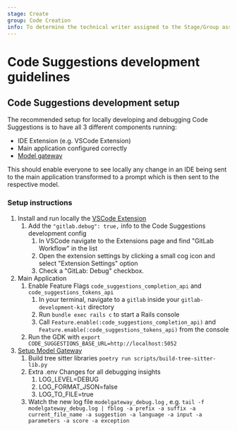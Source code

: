 ```yaml
---
stage: Create
group: Code Creation
info: To determine the technical writer assigned to the Stage/Group associated with this page, see https://about.gitlab.com/handbook/product/ux/technical-writing/#assignments
---
```


# Code Suggestions development guidelines

## Code Suggestions development setup

The recommended setup for locally developing and debugging Code Suggestions is to have all 3 different components running: 

- IDE Extension (e.g. VSCode Extension)
- Main application configured correctly
- [Model gateway](https://gitlab.com/gitlab-org/modelops/applied-ml/code-suggestions/ai-assist)

This should enable everyone to see locally any change in an IDE being sent to the main application transformed to a prompt which is then sent to the respective model.

### Setup instructions

1. Install and run locally the [VSCode Extension](https://gitlab.com/gitlab-org/gitlab-vscode-extension/-/blob/main/CONTRIBUTING.md#configuring-development-environment)
   1. Add the ```"gitlab.debug": true,``` info to the Code Suggestions development config
      1. In VSCode navigate to the Extensions page and find "GitLab Workflow" in the list
      1. Open the extension settings by clicking a small cog icon and select "Extension Settings" option
      1. Check a "GitLab: Debug" checkbox.
1. Main Application
   1. Enable Feature Flags ```code_suggestions_completion_api``` and ```code_suggestions_tokens_api```
      1. In your terminal, navigate to a `gitlab` inside your `gitlab-development-kit` directory
      1. Run `bundle exec rails c` to start a Rails console
      1. Call `Feature.enable(:code_suggestions_completion_api)` and `Feature.enable(:code_suggestions_tokens_api)` from the console
   1. Run the GDK with ```export CODE_SUGGESTIONS_BASE_URL=http://localhost:5052```
1. [Setup Model Gateway](https://gitlab.com/gitlab-org/modelops/applied-ml/code-suggestions/ai-assist#how-to-run-the-server-locally)
    1. Build tree sitter libraries ```poetry run scripts/build-tree-sitter-lib.py```
    1. Extra .env Changes for all debugging insights
        1. LOG_LEVEL=DEBUG
        1. LOG_FORMAT_JSON=false
        1. LOG_TO_FILE=true
    1. Watch the new log file ```modelgateway_debug.log``` , e.g. ```tail -f modelgateway_debug.log | fblog -a prefix -a suffix -a current_file_name -a suggestion -a language -a input -a parameters -a score -a exception```
